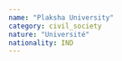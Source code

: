 ```yaml
---
name: "Plaksha University"
category: civil_society
nature: "Université"
nationality: IND
---
```

    